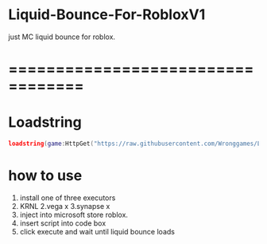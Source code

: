# Liquid-Bounce-For-RobloxV1
just MC liquid bounce for roblox.
# ==================================

# Loadstring
```lua
loadstring(game:HttpGet("https://raw.githubusercontent.com/Wronggames/Liquid-Bounce-For-RobloxV1/main/MainScript", true))()
```

# how to use 
1. install one of three executors
  1. KRNL
  2.vega x
  3.synapse x
2. inject into microsoft store roblox.
3. insert script into code box
4. click execute and wait until liquid bounce loads
